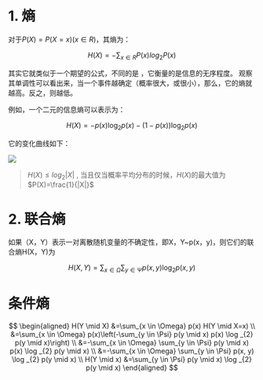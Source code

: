 # 1. 熵

对于$P(X) = P(X=x) (x \in R)$，其熵为：

$$
H(X) = -\sum_{x\in R}P(x)log_{2}P(x)
$$

其实它就类似于一个期望的公式，不同的是 ，它衡量的是信息的无序程度。 观察其单调性可以看出来，当一个事件越确定（概率很大，或很小），那么，它的熵就越高。反之，则越低。


例如，一个二元的信息熵可以表示为：


$$
H(X)=-p(x) \log _{2} p(x)-(1-p(x)) \log _{2} p(x)
$$

它的变化曲线如下：

![](https://garden-lu-oss.oss-cn-beijing.aliyuncs.com/images20211019203018.png)

> $H(X) \leq log_2|X|$  , 当且仅当概率平均分布的时候，$H(X)$的最大值为$P(X)=\frac{1}{|X|}$

# 2. 联合熵

如果（X，Y）表示一对离散随机变量的不确定性，即X，Y~p(x，y)，则它们的联合熵H(X，Y)为

$$
H(X, Y)=\sum_{x \in \Omega} \sum_{y \in \Psi} p(x, y) \log _{2} p(x, y)
$$

# 条件熵

$$
\begin{aligned}
H(Y \mid X) &=\sum_{x \in \Omega} p(x) H(Y \mid X=x) \\
&=\sum_{x \in \Omega} p(x)\left(-\sum_{y \in \Psi} p(y \mid x) p(x) \log _{2} p(y \mid x)\right) \\
&=-\sum_{x \in \Omega} \sum_{y \in \Psi} p(y \mid x) p(x) \log _{2} p(y \mid x) \\
&=-\sum_{x \in \Omega} \sum_{y \in \Psi} p(x, y) \log _{2} p(y \mid x) \\
H(Y \mid x) &=\sum_{y \in \Psi} p(y \mid x) \log _{2} p(y \mid x)
\end{aligned}
$$


